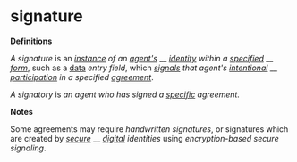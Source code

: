 # signature

**Definitions**

_A signature_ is an [_instance_](https://github.com/gcassel/Modular-Organization-Terminology/blob/master/terms/instance.md) _of an_ [_agent's_](https://github.com/gcassel/Modular-Organization-Terminology/blob/master/terms/agent.md) __ [_identity_](https://github.com/gcassel/Modular-Organization-Terminology/blob/master/terms/identity.md) _within a_ [_specified_](https://github.com/gcassel/Modular-Organization-Terminology/blob/master/terms/specification.md) __ [_form_](https://github.com/gcassel/Modular-Organization-Terminology/blob/master/terms/form.md), such as a [data](https://github.com/gcassel/Modular-Organization-Terminology/blob/master/terms/data.md) _entry_ _field_, which [_signals_](https://github.com/gcassel/Modular-Organization-Terminology/blob/master/terms/signal.md) _that agent's_ [_intentional_](https://github.com/gcassel/Modular-Organization-Terminology/blob/master/terms/intentional.md) __ [_participation_](https://github.com/gcassel/Modular-Organization-Terminology/blob/master/terms/participate.md) _in a specified_ [_agreement_](https://github.com/gcassel/Modular-Organization-Terminology/blob/master/terms/agree.md).

_A signatory_ is _an agent who has signed a_ [_specific_](https://github.com/gcassel/Modular-Organization-Terminology/blob/master/terms/specific.md) _agreement._

**Notes**

Some agreements may require _handwritten signatures_, or signatures which are created by [_secure_](https://github.com/gcassel/Modular-Organization-Terminology/blob/master/terms/secure.md) __ [_digital_](https://github.com/gcassel/Modular-Organization-Terminology/blob/master/terms/digital.md) _identities_ using _encryption-based secure signaling_.
